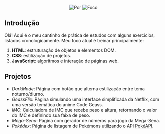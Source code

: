 <p align="center">
    <img alt="Por" src="https://img.shields.io/badge/Por-Emily%20Matias-purple?style=for-the-badge">
    <img alt="Foco" src="https://img.shields.io/badge/Foco-HTML,_CSS,_JS-blue?style=for-the-badge">
</p>

## Introdução

Olá! Aqui é o meu cantinho de prática de estudos com alguns exercícios, listados cronologicamente. Meu foco atual é treinar principalmente:

1. **HTML**: estruturação de objetos e elementos DOM.
2. **CSS**: estilização de projetos.
3. **JavaScript**: algoritmos e interação de páginas web.

## Projetos

- _DarkMode_: Página com botão que alterna estilização entre tema noturno/diurno.
- _GeassFlix_: Página simulando uma interface simplificada da Netflix, com uma versão temática do anime Code Geass.
- _IMC_: Calculadora de IMC que recebe peso e altura, retornando o valor do IMC e definindo sua faixa de peso.
- _Mega-Sena_: Página com gerador de números para jogo da Mega-Sena.
- _Pokédex_: Página de listagem de Pokémons utilizando o API [PokéAPI](https://pokeapi.co/about).